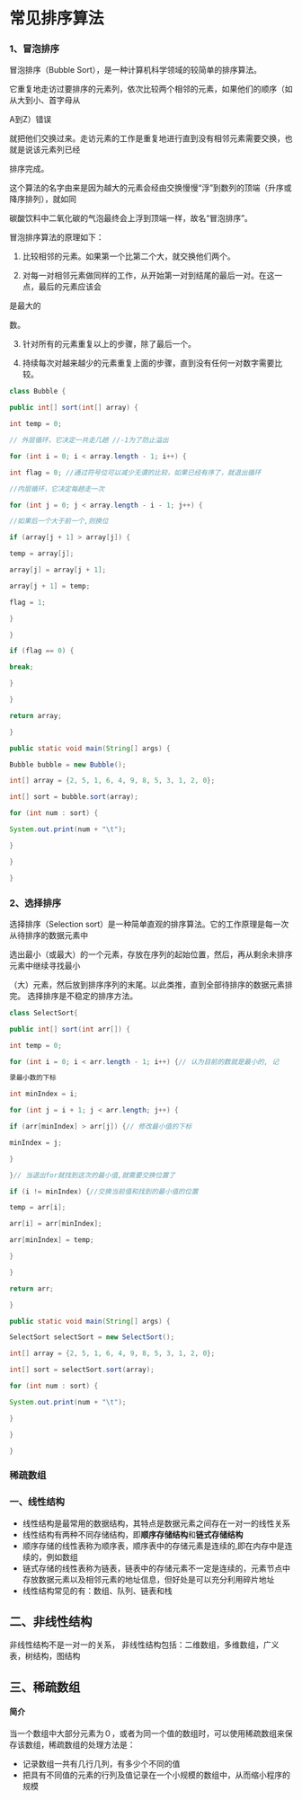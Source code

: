 # **常见排序算法** 

### 1、冒泡排序

冒泡排序（Bubble Sort），是一种计算机科学领域的较简单的排序算法。

它重复地走访过要排序的元素列，依次比较两个相邻的元素，如果他们的顺序（如从大到小、首字母从

A到Z）错误

就把他们交换过来。走访元素的工作是重复地进行直到没有相邻元素需要交换，也就是说该元素列已经

排序完成。

这个算法的名字由来是因为越大的元素会经由交换慢慢“浮”到数列的顶端（升序或降序排列），就如同

碳酸饮料中二氧化碳的气泡最终会上浮到顶端一样，故名“冒泡排序”。

冒泡排序算法的原理如下：

1. 比较相邻的元素。如果第一个比第二个大，就交换他们两个。

2. 对每一对相邻元素做同样的工作，从开始第一对到结尾的最后一对。在这一点，最后的元素应该会

是最大的

数。

3. 针对所有的元素重复以上的步骤，除了最后一个。

4. 持续每次对越来越少的元素重复上面的步骤，直到没有任何一对数字需要比较。

```java
class Bubble { 

public int[] sort(int[] array) { 

int temp = 0; 

// 外层循环，它决定一共走几趟 //-1为了防止溢出 

for (int i = 0; i < array.length - 1; i++) { 

int flag = 0; //通过符号位可以减少无谓的比较，如果已经有序了，就退出循环 

//内层循环，它决定每趟走一次 

for (int j = 0; j < array.length - i - 1; j++) { 

//如果后一个大于前一个,则换位 

if (array[j + 1] > array[j]) { 

temp = array[j]; 

array[j] = array[j + 1]; 

array[j + 1] = temp; 

flag = 1; 

} 

}

if (flag == 0) { 

break; 

} 

}

return array; 

}

public static void main(String[] args) { 

Bubble bubble = new Bubble(); 

int[] array = {2, 5, 1, 6, 4, 9, 8, 5, 3, 1, 2, 0}; 

int[] sort = bubble.sort(array); 

for (int num : sort) { 

System.out.print(num + "\t"); 

} 

} 

} 
```

### 2、选择排序

选择排序（Selection sort）是一种简单直观的排序算法。它的工作原理是每一次从待排序的数据元素中

选出最小（或最大）的一个元素，存放在序列的起始位置，然后，再从剩余未排序元素中继续寻找最小

（大）元素，然后放到排序序列的末尾。以此类推，直到全部待排序的数据元素排完。 选择排序是不稳定的排序方法。

```java
class SelectSort{ 

public int[] sort(int arr[]) { 

int temp = 0; 

for (int i = 0; i < arr.length - 1; i++) {// 认为目前的数就是最小的, 记 

录最小数的下标 

int minIndex = i; 

for (int j = i + 1; j < arr.length; j++) { 

if (arr[minIndex] > arr[j]) {// 修改最小值的下标 

minIndex = j; 

} 

}// 当退出for就找到这次的最小值,就需要交换位置了 

if (i != minIndex) {//交换当前值和找到的最小值的位置 

temp = arr[i]; 

arr[i] = arr[minIndex]; 

arr[minIndex] = temp; 

} 

}

return arr; 

}

public static void main(String[] args) { 

SelectSort selectSort = new SelectSort(); 

int[] array = {2, 5, 1, 6, 4, 9, 8, 5, 3, 1, 2, 0}; 

int[] sort = selectSort.sort(array); 

for (int num : sort) { 

System.out.print(num + "\t"); 

} 

} 

} 
```



### **稀疏数组**

### 一、线性结构

- 线性结构是最常用的数据结构，其特点是数据元素之间存在一对一的线性关系
- 线性结构有两种不同存储结构，即**顺序存储结构**和**链式存储结构**
- 顺序存储的线性表称为顺序表，顺序表中的存储元素是连续的,即在内存中是连续的，例如数组
- 链式存储的线性表称为链表，链表中的存储元素不一定是连续的，元素节点中存放数据元素以及相邻元素的地址信息，但好处是可以充分利用碎片地址
- 线性结构常见的有：数组、队列、链表和栈

## 二、非线性结构

非线性结构不是一对一的关系， 非线性结构包括：二维数组，多维数组，广义表，树结构，图结构

## 三、稀疏数组

#### 简介

当一个数组中大部分元素为０，或者为同一个值的数组时，可以使用稀疏数组来保存该数组，稀疏数组的处理方法是：

- 记录数组一共有几行几列，有多少个不同的值
- 把具有不同值的元素的行列及值记录在一个小规模的数组中，从而缩小程序的规模
